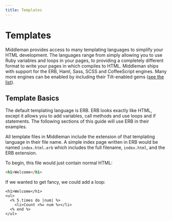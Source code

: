 ```yaml
---
title: Templates
---
```


# Templates

Middleman provides access to many templating languages to simplify your HTML
development. The languages range from simply allowing you to use Ruby variables
and loops in your pages, to providing a completely different format to write
your pages in which compiles to HTML. Middleman ships with support for the ERB,
Haml, Sass, SCSS and CoffeeScript engines. Many more engines can be enabled by
including their Tilt-enabled gems ([see the list]).

## Template Basics

The default templating language is ERB. ERB looks exactly like HTML, except it
allows you to add variables, call methods and use loops and if statements. The
following sections of this guide will use ERB in their examples.

All template files in Middleman include the extension of that templating
language in their file name. A simple index page written in ERB would be named
`index.html.erb` which includes the full filename, `index.html`, and the ERB
extension.

To begin, this file would just contain normal HTML:

```html
<h1>Welcome</h1>
```

If we wanted to get fancy, we could add a loop:

```erb
<h1>Welcome</h1>
<ul>
  <% 5.times do |num| %>
    <li>Count <%= num %></li>
  <% end %>
</ul>
```

  [see the list]: /advanced/template-engine-options/
